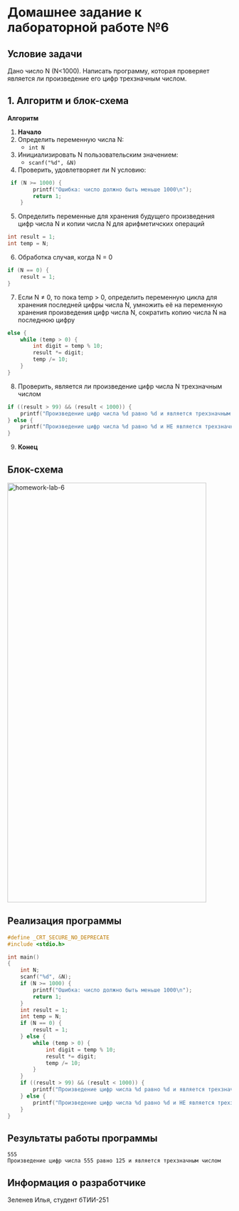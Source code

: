 # Домашнее задание к лабораторной работе №6
## Условие задачи
Дано число N (N<1000). Написать программу, которая проверяет
является ли произведение его цифр трехзначным числом.
## 1. Алгоритм и блок-схема
**Алгоритм**
1. **Начало**
1. Определить переменную числа N:
	* `int N`
1. Инициализировать N пользовательским значением:
	* `scanf("%d", &N)`
1. Проверить, удовлетворяет ли N условию:
```C
 if (N >= 1000) {
        printf("Ошибка: число должно быть меньше 1000\n");
        return 1;
    }
```
5. Определить переменные для хранения будущего произведения цифр числа N и копии числа N для арифметичских операций
```C
int result = 1;
int temp = N;
```
6. Обработка случая, когда N = 0
```C
if (N == 0) {
    result = 1;
}
```
7. Если N ≠ 0, то пока temp > 0, определить переменную цикла для хранения последней цифры числа N, умножить её на переменную хранения произведения цифр числа N, сократить копию числа N на последнюю цифру
```C
else {
    while (temp > 0) {
        int digit = temp % 10;
        result *= digit;
        temp /= 10;
    }
}
```
8. Проверить, является ли произведение цифр числа N трехзначным числом
```C
if ((result > 99) && (result < 1000)) {
    printf("Произведение цифр числа %d равно %d и является трехзначным числом\n", N, result);
} else {
    printf("Произведение цифр числа %d равно %d и НЕ является трехзначным числом\n", N, result);
}
```
9. **Конец**
## Блок-схема
<img width="447" height="942" alt="homework-lab-6" src="https://github.com/user-attachments/assets/5f31f081-476b-424c-9e25-14ee3e830fe9" />

## Реализация программы
```C
#define _CRT_SECURE_NO_DEPRECATE
#include <stdio.h>

int main()
{
	int N;
	scanf("%d", &N);
	if (N >= 1000) {
		printf("Ошибка: число должно быть меньше 1000\n");
		return 1;
	}
	int result = 1;
	int temp = N;
	if (N == 0) {
		result = 1;
	} else {
		while (temp > 0) {
			int digit = temp % 10;
			result *= digit;
			temp /= 10;
		}
	}
	if ((result > 99) && (result < 1000)) {
		printf("Произведение цифр числа %d равно %d и является трехзначным числом\n", N, result);
	} else {
		printf("Произведение цифр числа %d равно %d и НЕ является трехзначным числом\n", N, result);
	}
}
```
## Результаты работы программы
```
555
Произведение цифр числа 555 равно 125 и является трехзначным числом
```
## Информация о разработчике
Зеленев Илья, студент бТИИ-251
